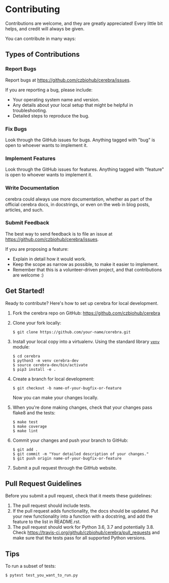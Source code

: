 Contributing
============

Contributions are welcome, and they are greatly appreciated! Every little bit helps, and credit will always be given.

You can contribute in many ways:

Types of Contributions
----------------------

### Report Bugs

Report bugs at https://github.com/czbiohub/cerebra/issues.

If you are reporting a bug, please include:

-   Your operating system name and version.
-   Any details about your local setup that might be helpful in troubleshooting.
-   Detailed steps to reproduce the bug.

### Fix Bugs

Look through the GitHub issues for bugs. Anything tagged with "bug" is open to whoever wants to implement it.

### Implement Features

Look through the GitHub issues for features. Anything tagged with "feature" is open to whoever wants to implement it.

### Write Documentation

cerebra could always use more documentation, whether as
part of the official cerebra docs, in docstrings, or
even on the web in blog posts, articles, and such.

### Submit Feedback

The best way to send feedback is to file an issue at https://github.com/czbiohub/cerebra/issues.

If you are proposing a feature:

-   Explain in detail how it would work.
-   Keep the scope as narrow as possible, to make it easier to implement.
-   Remember that this is a volunteer-driven project, and that contributions are welcome :)

Get Started!
------------

Ready to contribute? Here's how to set up cerebra for
local development.

1.  Fork the cerebra repo on GitHub: https://github.com/czbiohub/cerebra
2.  Clone your fork locally:

        $ git clone https://github.com/your-name/cerebra.git

3.  Install your local copy into a virtualenv. Using the standard library [`venv`](https://docs.python.org/3/library/venv.html) module: 

        $ cd cerebra
        $ python3 -m venv cerebra-dev
        $ source cerebra-dev/bin/activate
        $ pip3 install -e . 

4.  Create a branch for local development:

        $ git checkout -b name-of-your-bugfix-or-feature

    Now you can make your changes locally.

5.  When you're done making changes, check that your changes pass flake8 and the tests:

        $ make test
        $ make coverage
        $ make lint

6.  Commit your changes and push your branch to GitHub:

        $ git add .
        $ git commit -m "Your detailed description of your changes."
        $ git push origin name-of-your-bugfix-or-feature

7.  Submit a pull request through the GitHub website.

Pull Request Guidelines
-----------------------

Before you submit a pull request, check that it meets these guidelines:

1.  The pull request should include tests.
2.  If the pull request adds functionality, the docs should be updated. Put your new functionality into a function with a docstring, and add the feature to the list in README.rst.
3.  The pull request should work for Python 3.6, 3.7 and potentially 3.8. Check
    https://travis-ci.org/github/czbiohub/cerebra/pull_requests and make sure that the tests pass
    for all supported Python versions.

Tips
----

To run a subset of tests:

    $ pytest test_you_want_to_run.py
